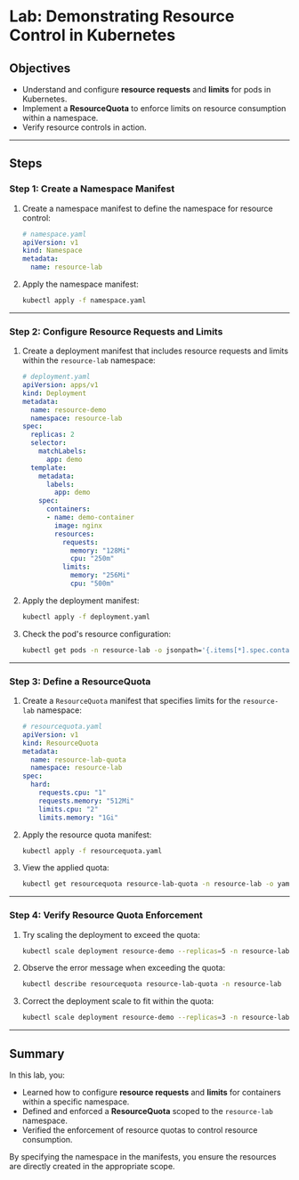 # Lab: Demonstrating Resource Control in Kubernetes

## Objectives

- Understand and configure **resource requests** and **limits** for pods in Kubernetes.
- Implement a **ResourceQuota** to enforce limits on resource consumption within a namespace.
- Verify resource controls in action.

---

## Steps

### Step 1: Create a Namespace Manifest
1. Create a namespace manifest to define the namespace for resource control:
   ```yaml
   # namespace.yaml
   apiVersion: v1
   kind: Namespace
   metadata:
     name: resource-lab
   ```
   
2. Apply the namespace manifest:
   ```bash
   kubectl apply -f namespace.yaml
   ```

---

### Step 2: Configure Resource Requests and Limits
1. Create a deployment manifest that includes resource requests and limits within the `resource-lab` namespace:
   ```yaml
   # deployment.yaml
   apiVersion: apps/v1
   kind: Deployment
   metadata:
     name: resource-demo
     namespace: resource-lab
   spec:
     replicas: 2
     selector:
       matchLabels:
         app: demo
     template:
       metadata:
         labels:
           app: demo
       spec:
         containers:
         - name: demo-container
           image: nginx
           resources:
             requests:
               memory: "128Mi"
               cpu: "250m"
             limits:
               memory: "256Mi"
               cpu: "500m"
   ```

2. Apply the deployment manifest:
   ```bash
   kubectl apply -f deployment.yaml
   ```

3. Check the pod's resource configuration:
   ```bash
   kubectl get pods -n resource-lab -o jsonpath='{.items[*].spec.containers[*].resources}'
   ```

---

### Step 3: Define a ResourceQuota
1. Create a `ResourceQuota` manifest that specifies limits for the `resource-lab` namespace:
   ```yaml
   # resourcequota.yaml
   apiVersion: v1
   kind: ResourceQuota
   metadata:
     name: resource-lab-quota
     namespace: resource-lab
   spec:
     hard:
       requests.cpu: "1"
       requests.memory: "512Mi"
       limits.cpu: "2"
       limits.memory: "1Gi"
   ```

2. Apply the resource quota manifest:
   ```bash
   kubectl apply -f resourcequota.yaml
   ```

3. View the applied quota:
   ```bash
   kubectl get resourcequota resource-lab-quota -n resource-lab -o yaml
   ```

---

### Step 4: Verify Resource Quota Enforcement
1. Try scaling the deployment to exceed the quota:
   ```bash
   kubectl scale deployment resource-demo --replicas=5 -n resource-lab
   ```

2. Observe the error message when exceeding the quota:
   ```bash
   kubectl describe resourcequota resource-lab-quota -n resource-lab
   ```

3. Correct the deployment scale to fit within the quota:
   ```bash
   kubectl scale deployment resource-demo --replicas=3 -n resource-lab
   ```

---

## Summary

In this lab, you:
- Learned how to configure **resource requests** and **limits** for containers within a specific namespace.
- Defined and enforced a **ResourceQuota** scoped to the `resource-lab` namespace.
- Verified the enforcement of resource quotas to control resource consumption.

By specifying the namespace in the manifests, you ensure the resources are directly created in the appropriate scope.
